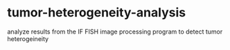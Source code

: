 # tumor-heterogeneity-analysis
analyze results from the IF FISH image processing program to detect tumor heterogeineity
